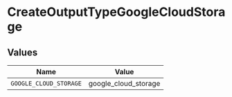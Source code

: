 # CreateOutputTypeGoogleCloudStorage


## Values

| Name                   | Value                  |
| ---------------------- | ---------------------- |
| `GOOGLE_CLOUD_STORAGE` | google_cloud_storage   |